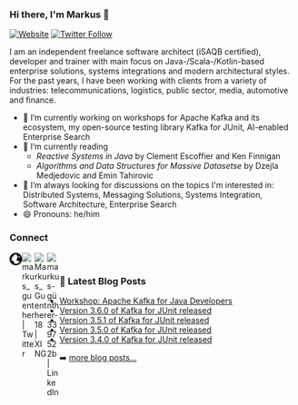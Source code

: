 ### Hi there, I'm Markus 👋

[![Website](https://img.shields.io/website?label=mguenther.net&style=for-the-badge&url=https%3A%2F%2Fmguenther.net)](https://www.mguenther.net)
[![Twitter Follow](https://img.shields.io/twitter/follow/markus_guenther?color=1DA1F2&logo=twitter&style=for-the-badge)](https://twitter.com/intent/follow?original_referer=https%3A%2F%2Fgithub.com%2Fmarkus_guenther&screen_name=markus_guenther)

I am an independent freelance software architect (iSAQB certified), developer and trainer with main focus on Java-/Scala-/Kotlin-based enterprise solutions, systems integrations and modern architectural styles. For the past years, I have been working with clients from a variety of industries: telecommunications, logistics, public sector, media, automotive and finance.

- 🔭 I’m currently working on workshops for Apache Kafka and its ecosystem, my open-source testing library Kafka for JUnit, AI-enabled Enterprise Search
- 🌱 I’m currently reading
  - *Reactive Systems in Java* by Clement Escoffier and Ken Finnigan
  - *Algorithms and Data Structures for Massive Datasetse* by Dzejla Medjedovic and Emin Tahirovic
- 👯 I’m always looking for discussions on the topics I'm interested in: Distributed Systems, Messaging Solutions, Systems Integration, Software Architecture, Enterprise Search
- 😄 Pronouns: he/him

### Connect

[<img align="left" alt="www.mguenther.net" width="22px" src="https://raw.githubusercontent.com/iconic/open-iconic/master/svg/globe.svg" />][website]
[<img align="left" alt="markus_guenther | Twitter" width="22px" src="https://cdn.jsdelivr.net/npm/simple-icons@v3/icons/twitter.svg" />][twitter]
[<img align="left" alt="Markus_Guenther18 | XING" width="22px" src="https://cdn.jsdelivr.net/npm/simple-icons@v3/icons/xing.svg" />][xing]
[<img align="left" alt="markus-günther-3397522b | LinkedIn" width="22px" src="https://cdn.jsdelivr.net/npm/simple-icons@v3/icons/linkedin.svg" />][linkedin]

<br />

### 📕 Latest Blog Posts

<!-- BLOG-POST-LIST:START -->
- [Workshop: Apache Kafka for Java Developers](http://www.mguenther.net/2024/04/workshop_apache_kafka_for_java_developers/index.html)
- [Version 3.6.0 of Kafka for JUnit released](http://www.mguenther.net/2023/12/version_3_6_0_of_kafka_junit_released/index.html)
- [Version 3.5.1 of Kafka for JUnit released](http://www.mguenther.net/2023/11/version_3_5_1_of_kafka_junit_released/index.html)
- [Version 3.5.0 of Kafka for JUnit released](http://www.mguenther.net/2023/11/version_3_5_0_of_kafka_junit_released/index.html)
- [Version 3.4.0 of Kafka for JUnit released](http://www.mguenther.net/2023/05/version_3_4_0_of_kafka_junit_released/index.html)
<!-- BLOG-POST-LIST:END -->

➡️ [more blog posts...](https://www.mguenther.net)

[website]: https://www.mguenther.net
[twitter]: https://twitter.com/markus_guenther
[xing]: https://www.xing.com/profile/Markus_Guenther18/cv
[linkedin]: https://www.linkedin.com/in/markus-g%C3%BCnther-3397522b/
